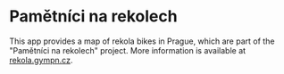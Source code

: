 # Pamětníci na rekolech

This app provides a map of rekola bikes in Prague, which are part of the "Pamětníci na rekolech" project. More information is available at [rekola.gympn.cz](https://rekola.gympn.cz).
